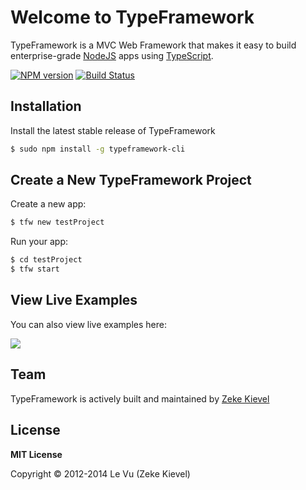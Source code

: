 # Welcome to TypeFramework

TypeFramework is a MVC Web Framework that makes it easy to build enterprise-grade [NodeJS](http://nodejs.org) apps using [TypeScript](http://www.typescriptlang.org).

[![NPM version](https://badge.fury.io/js/typeframework.svg)](http://badge.fury.io/js/typeframework)
[![Build Status](https://travis-ci.org/zekelevu/typeframework.svg?branch=master)](https://travis-ci.org/zekelevu/typeframework)

## Installation

Install the latest stable release of TypeFramework

```sh
$ sudo npm install -g typeframework-cli
```

## Create a New TypeFramework Project

Create a new app:

```sh
$ tfw new testProject
```

Run your app:

```sh
$ cd testProject
$ tfw start
```
## View Live Examples

You can also view live examples here:

<a href="https://runnable.com/typeframework" target="_blank"><img src="https://runnable.com/external/styles/assets/runnablebtn.png"></a>

## Team
TypeFramework is actively built and maintained by [Zeke Kievel](https://github.com/zekelevu)

## License

**MIT License**

Copyright © 2012-2014 Le Vu (Zeke Kievel)